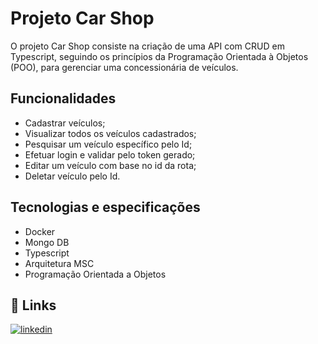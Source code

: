 
# Projeto Car Shop

O projeto Car Shop consiste na criação de uma API com CRUD em Typescript, seguindo os princípios da Programação Orientada à Objetos (POO), para gerenciar uma concessionária de veículos.







## Funcionalidades

- Cadastrar veículos;
- Visualizar todos os veículos cadastrados;
- Pesquisar um veículo específico pelo Id;
- Efetuar login e validar pelo token gerado;
- Editar um veículo com base no id da rota;
- Deletar veículo pelo Id.


## Tecnologias e especificações

- Docker 
- Mongo DB
- Typescript
- Arquitetura MSC
- Programação Orientada a Objetos


## 🔗 Links
[![linkedin](https://img.shields.io/badge/linkedin-0A66C2?style=for-the-badge&logo=linkedin&logoColor=white)](https://www.linkedin.com/in/jadsoncerqueira/)

